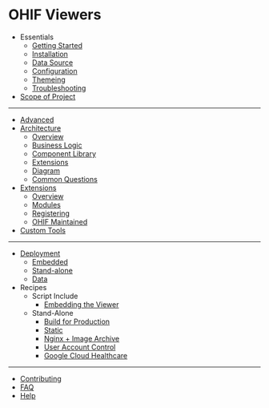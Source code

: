 # OHIF Viewers

- Essentials
  - [Getting Started](essentials/getting-started.md)
  - [Installation](essentials/installation.md)
  - [Data Source](essentials/data-source.md)
  - [Configuration](essentials/configuration.md)
  - [Themeing](essentials/themeing.md)
  - [Troubleshooting](essentials/troubleshooting.md)
- [Scope of Project](essentials/scope-of-project.md)

---

- [Advanced](advanced/index.md)
- [Architecture](advanced/architecture.md)
  - [Overview](advanced/architecture.md#overview)
  - [Business Logic](advanced/architecture.md#business-logic)
  - [Component Library](advanced/architecture.md#react-component-library)
  - [Extensions](advanced/architecture.md#misc-extensions)
  - [Diagram](advanced/architecture.md#diagram)
  - [Common Questions](advanced/architecture.md#common-questions)
- [Extensions](advanced/extensions.md)
  - [Overview](advanced/extensions.md#overview)
  - [Modules](advanced/extensions.md#modules)
  - [Registering](advanced/extensions.md#registering-extensions)
  - [OHIF Maintained](advanced/extensions.md#ohif-maintained-extensions)
- [Custom Tools](advanced/custom-tools.md)

---

- [Deployment](deployment/index.md)
  - [Embedded](deployment/index.md#embedded-viewer)
  - [Stand-alone](deployment/index.md#stand-alone-viewer)
  - [Data](deployment/index.md#data)
- Recipes
  - Script Include
    - [Embedding the Viewer](deployment/recipes/embedded-viewer.md)
  - Stand-Alone
    - [Build for Production](deployment/recipes/build-for-production.md)
    - [Static](deployment/recipes/static-assets.md)
    - [Nginx + Image Archive](deployment/recipes/nginx--image-archive.md)
    - [User Account Control](deployment/recipes/user-account-control.md)
    - [Google Cloud Healthcare](connecting-to-image-archives/google-cloud-healthcare.md)

---

- [Contributing](contributing.md)
- [FAQ](frequently-asked-questions.md)
- [Help](help.md)
